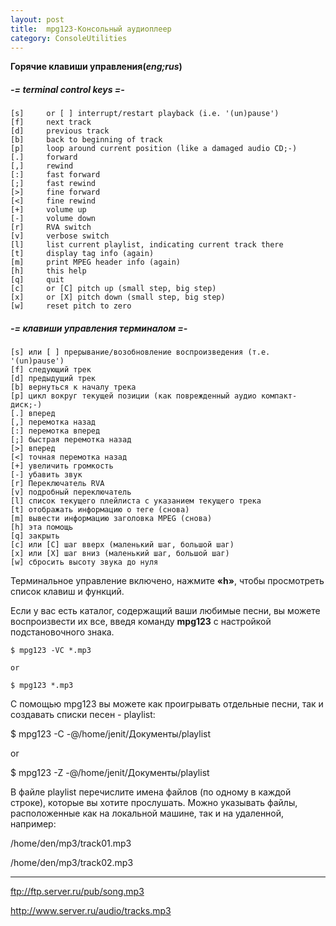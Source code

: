```yaml
---
layout: post
title:  mpg123-Консольный аудиоплеер
category: ConsoleUtilities
---
```


**Горячие клавиши управления(***eng;rus***)**

##### -= terminal control keys =-

    [s]     or [ ] interrupt/restart playback (i.e. '(un)pause')
    [f]     next track
    [d]     previous track
    [b]     back to beginning of track
    [p]     loop around current position (like a damaged audio CD;-)
    [.]     forward
    [,]     rewind
    [:]     fast forward
    [;]     fast rewind
    [>]     fine forward
    [<]     fine rewind
    [+]     volume up
    [-]     volume down
    [r]     RVA switch
    [v]     verbose switch
    [l]     list current playlist, indicating current track there
    [t]     display tag info (again)
    [m]     print MPEG header info (again)
    [h]     this help
    [q]     quit
    [c]     or [C] pitch up (small step, big step)
    [x]     or [X] pitch down (small step, big step)
    [w]     reset pitch to zero

##### -= клавиши управления терминалом =-

    [s] или [ ] прерывание/возобновление воспроизведения (т.е. '(un)pause')
    [f] следующий трек
    [d] предыдущий трек
    [b] вернуться к началу трека
    [p] цикл вокруг текущей позиции (как поврежденный аудио компакт-диск;-)
    [.] вперед
    [,] перемотка назад
    [:] перемотка вперед
    [;] быстрая перемотка назад
    [>] вперед
    [<] точная перемотка назад
    [+] увеличить громкость
    [-] убавить звук
    [r] Переключатель RVA
    [v] подробный переключатель
    [l] список текущего плейлиста с указанием текущего трека
    [t] отображать информацию о теге (снова)
    [m] вывести информацию заголовка MPEG (снова)
    [h] эта помощь
    [q] закрыть
    [c] или [C] шаг вверх (маленький шаг, большой шаг)
    [x] или [X] шаг вниз (маленький шаг, большой шаг)
    [w] сбросить высоту звука до нуля

Терминальное управление включено, нажмите **«h»**, чтобы просмотреть список клавиш и функций.

Если у вас есть каталог, содержащий ваши любимые песни, вы можете воспроизвести их все, введя команду **mpg123** с настройкой подстановочного знака.

    $ mpg123 -VC *.mp3

    or

    $ mpg123 *.mp3



С помощью mpg123 вы можете как проигрывать отдельные песни, так и создавать списки песен - playlist:

$ mpg123 -C -@/home/jenit/Документы/playlist

or

$ mpg123 -Z -@/home/jenit/Документы/playlist

В файле  playlist перечислите имена файлов (по одному в каждой строке), которые вы хотите прослушать. Можно указывать файлы, расположенные как на локальной машине, так и на удаленной, например:

/home/den/mp3/track01.mp3

/home/den/mp3/track02.mp3

---

ftp://ftp.server.ru/pub/song.mp3

http://www.server.ru/audio/tracks.mp3


